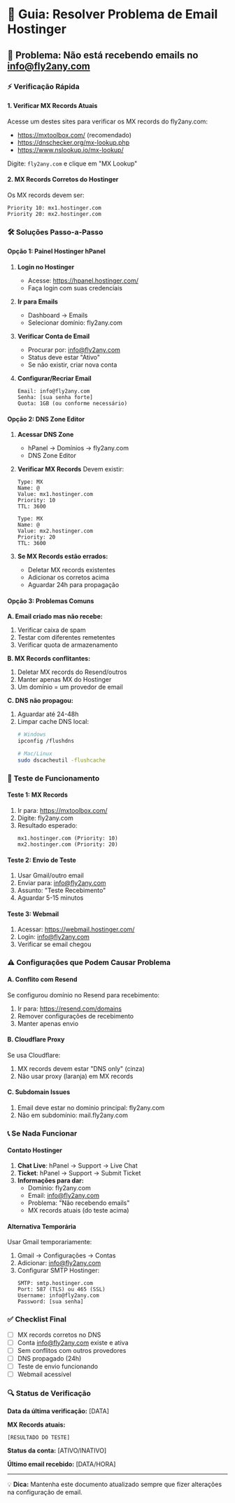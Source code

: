 # 🔧 Guia: Resolver Problema de Email Hostinger

## 📧 Problema: Não está recebendo emails no info@fly2any.com

### ⚡ **Verificação Rápida**

#### 1. **Verificar MX Records Atuais**
Acesse um destes sites para verificar os MX records do fly2any.com:
- https://mxtoolbox.com/ (recomendado)
- https://dnschecker.org/mx-lookup.php
- https://www.nslookup.io/mx-lookup/

Digite: `fly2any.com` e clique em "MX Lookup"

#### 2. **MX Records Corretos do Hostinger**
Os MX records devem ser:
```
Priority 10: mx1.hostinger.com
Priority 20: mx2.hostinger.com
```

### 🛠️ **Soluções Passo-a-Passo**

#### **Opção 1: Painel Hostinger hPanel**

1. **Login no Hostinger**
   - Acesse: https://hpanel.hostinger.com/
   - Faça login com suas credenciais

2. **Ir para Emails**
   - Dashboard → Emails
   - Selecionar domínio: fly2any.com

3. **Verificar Conta de Email**
   - Procurar por: info@fly2any.com
   - Status deve estar "Ativo"
   - Se não existir, criar nova conta

4. **Configurar/Recriar Email**
   ```
   Email: info@fly2any.com
   Senha: [sua senha forte]
   Quota: 1GB (ou conforme necessário)
   ```

#### **Opção 2: DNS Zone Editor**

1. **Acessar DNS Zone**
   - hPanel → Domínios → fly2any.com
   - DNS Zone Editor

2. **Verificar MX Records**
   Devem existir:
   ```
   Type: MX
   Name: @
   Value: mx1.hostinger.com
   Priority: 10
   TTL: 3600

   Type: MX  
   Name: @
   Value: mx2.hostinger.com
   Priority: 20
   TTL: 3600
   ```

3. **Se MX Records estão errados:**
   - Deletar MX records existentes
   - Adicionar os corretos acima
   - Aguardar 24h para propagação

#### **Opção 3: Problemas Comuns**

**A. Email criado mas não recebe:**
1. Verificar caixa de spam
2. Testar com diferentes remetentes
3. Verificar quota de armazenamento

**B. MX Records conflitantes:**
1. Deletar MX records do Resend/outros
2. Manter apenas MX do Hostinger
3. Um domínio = um provedor de email

**C. DNS não propagou:**
1. Aguardar até 24-48h
2. Limpar cache DNS local:
   ```bash
   # Windows
   ipconfig /flushdns
   
   # Mac/Linux  
   sudo dscacheutil -flushcache
   ```

### 🧪 **Teste de Funcionamento**

#### **Teste 1: MX Records**
1. Ir para: https://mxtoolbox.com/
2. Digite: fly2any.com
3. Resultado esperado:
   ```
   mx1.hostinger.com (Priority: 10)
   mx2.hostinger.com (Priority: 20)
   ```

#### **Teste 2: Envio de Teste**
1. Usar Gmail/outro email
2. Enviar para: info@fly2any.com
3. Assunto: "Teste Recebimento"
4. Aguardar 5-15 minutos

#### **Teste 3: Webmail**
1. Acessar: https://webmail.hostinger.com/
2. Login: info@fly2any.com
3. Verificar se email chegou

### ⚠️ **Configurações que Podem Causar Problema**

#### **A. Conflito com Resend**
Se configurou domínio no Resend para recebimento:
1. Ir para: https://resend.com/domains
2. Remover configurações de recebimento
3. Manter apenas envio

#### **B. Cloudflare Proxy**
Se usa Cloudflare:
1. MX records devem estar "DNS only" (cinza)
2. Não usar proxy (laranja) em MX records

#### **C. Subdomain Issues**
1. Email deve estar no domínio principal: fly2any.com
2. Não em subdomínio: mail.fly2any.com

### 📞 **Se Nada Funcionar**

#### **Contato Hostinger**
1. **Chat Live**: hPanel → Support → Live Chat
2. **Ticket**: hPanel → Support → Submit Ticket
3. **Informações para dar:**
   - Domínio: fly2any.com
   - Email: info@fly2any.com
   - Problema: "Não recebendo emails"
   - MX records atuais (do teste acima)

#### **Alternativa Temporária**
Usar Gmail temporariamente:
1. Gmail → Configurações → Contas
2. Adicionar: info@fly2any.com
3. Configurar SMTP Hostinger:
   ```
   SMTP: smtp.hostinger.com
   Port: 587 (TLS) ou 465 (SSL)
   Username: info@fly2any.com
   Password: [sua senha]
   ```

### ✅ **Checklist Final**

- [ ] MX records corretos no DNS
- [ ] Conta info@fly2any.com existe e ativa
- [ ] Sem conflitos com outros provedores
- [ ] DNS propagado (24h)
- [ ] Teste de envio funcionando
- [ ] Webmail acessível

### 🔍 **Status de Verificação**

**Data da última verificação:** [DATA]

**MX Records atuais:**
```
[RESULTADO DO TESTE]
```

**Status da conta:** [ATIVO/INATIVO]

**Último email recebido:** [DATA/HORA]

---

💡 **Dica:** Mantenha este documento atualizado sempre que fizer alterações na configuração de email.